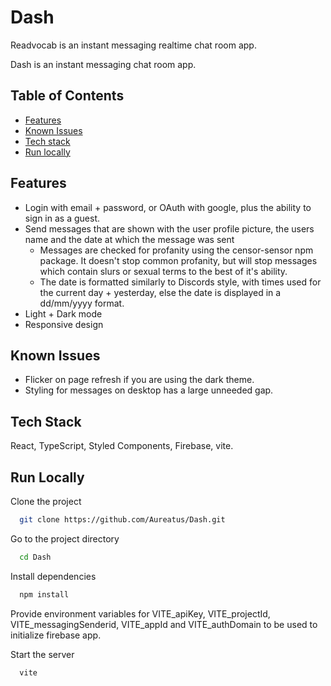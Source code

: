 # Dash
Readvocab is an instant messaging realtime chat room app.

Dash is an instant messaging chat room app.

## Table of Contents
* [Features](#features)
* [Known Issues](#known-issues)
* [Tech stack](#tech-stack)
* [Run locally](#run-locally)

## Features
- Login with email + password, or OAuth with google, plus the ability to sign in as a guest.
- Send messages that are shown with the user profile picture, the users name and the date at which the message was sent
  - Messages are checked for profanity using the censor-sensor npm package. It doesn't stop common profanity, but will stop messages which contain slurs or sexual terms to the best of it's ability.
  - The date is formatted similarly to Discords style, with times used for the current day + yesterday, else the date is displayed in a dd/mm/yyyy format.
- Light + Dark mode
- Responsive design

## Known Issues

- Flicker on page refresh if you are using the dark theme.
- Styling for messages on desktop has a large unneeded gap.

## Tech Stack

React, TypeScript, Styled Components, Firebase, vite.

## Run Locally

Clone the project

```bash
  git clone https://github.com/Aureatus/Dash.git
```

Go to the project directory

```bash
  cd Dash
```

Install dependencies

```bash
  npm install
```

Provide environment variables for VITE_apiKey, VITE_projectId, VITE_messagingSenderid, VITE_appId and VITE_authDomain to be used to initialize firebase app.

Start the server

```bash
  vite
```
